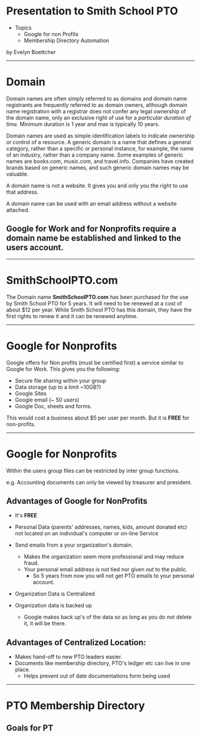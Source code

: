# Presentation to Smith School PTO

- Topics
  - Google for non Profits
  - Membership Directory Automation


by Evelyn Boettcher


--------------------
# Domain


Domain names are often simply referred to as domains and domain name registrants are frequently referred to as domain owners, although domain name registration with a registrar does not confer any legal ownership of the domain name, only an exclusive right of use for a *particular duration of time.*  Minimum duration is 1 year and max is typically 10 years.

Domain names are  used as simple identification labels to indicate ownership or control of a resource.
A generic domain is a name that defines a general category, rather than a specific or personal instance, for example, the name of an industry, rather than a company name. Some examples of generic names are books.com, music.com, and travel.info. Companies have created brands based on generic names, and such generic domain names may be valuable.

A domain name is not a website.  It gives you and only you the right to use that address.

A domain name can be used with an email address without a website attached.

## Google for Work and for Nonprofits require a domain name be established and linked to the users account.

---------

# SmithSchoolPTO.com

The Domain name **SmithSchoolPTO.com** has been purchased for the use by Smith School PTO for 5 years.  It will need to be renewed at a cost of about $12 per year.  While Smith School PTO has this domain, they have the first rights to renew it and it can be renewed anytime.

---------

# Google for Nonprofits

Google offers for Non profits (must be certified first) a service similar to Google for Work.  This gives you the following:
* Secure file sharing within your group
* Data storage (up to a limit ~10GB?)
* Google Sites
* Google email (~ 50 users)
* Google Doc, sheets and forms.

This would cost a business about $5 per user per month.  But it is **FREE** for non-profits.

--------

# Google for Nonprofits

Within the users group files can be restricted by inter group functions.

e.g. Accounting documents can only be viewed by treasurer and president.

## Advantages of Google for NonProfits
  * It's **FREE**

  * Personal Data (parents' addresses, names, kids, amount donated etc) not located on an individual's computer or on-line Service

  * Send emails from a your organization's domain.  
    * Makes the organization seem more professional and may reduce fraud.
    * Your personal email address is not tied nor given out to the public.
        * So 5 years from now you will not get PTO emails to your personal account.
  * Organization Data is Centralized
  * Organization data is backed up
     * Google makes back up's of the data so as long as you do not delete it, it will be there.

## Advantages of Centralized Location:
   * Makes hand-off to new PTO leaders easier.
   * Documents like membership directory, PTO's ledger etc can live in one place.
      * Helps prevent out of date documentations form being used


  ---------------------------------------

# PTO Membership Directory

## Goals for PT
